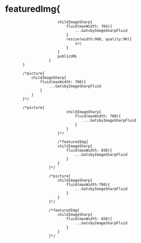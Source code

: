 # featuredImg{
                            childImageSharp{
                                fluid(maxWidth: 764){
                                    ...GatsbyImageSharpFluid
                                }
                                resize(width:900, quality:90){
                                    src
                                }
                            }
                            publicURL
                        }
            }

            /*picture{
                childImageSharp{
                    fluid(maxWidth: 700){
                        ...GatsbyImageSharpFluid
                    }
                }
            }*/

            /*picture{
                                childImageSharp{
                                    fluid(maxWidth: 700){
                                        ...GatsbyImageSharpFluid
                                    }
                                }
                            }*/

                            /*featuredImg{
                            childImageSharp{
                                fluid(maxWidth: 650){
                                    ...GatsbyImageSharpFluid
                                }
                            }
                        }*/

                        /*picture{
                            childImageSharp{
                                fluid(maxWidth:700){
                                    ...GatsbyImageSharpFluid
                                }
                            }
                        }*/

                        /*featuredImg{
                            childImageSharp{
                                fluid(maxWidth: 650){
                                    ...GatsbyImageSharpFluid
                                }
                            }
                        }*/